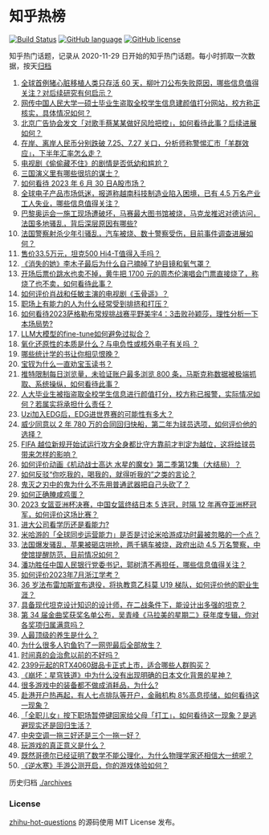 # 知乎热榜
[![Build Status](https://github.com/ToWeLong/zhihu-hot-questions/workflows/CI/badge.svg)](https://github.com/ToWeLong/zhihu-hot-questions/actions)
[![GitHub language](https://img.shields.io/badge/language-golang-orange.svg)](https://golang.org/)
[![GitHub license](https://img.shields.io/github/license/ToWeLong/zhihu-hot-questions)](https://github.com/ToWeLong/zhihu-hot-questions/blob/main/LICENSE)

知乎热门话题，记录从 2020-11-29 日开始的知乎热门话题。每小时抓取一次数据，按天[归档](./archives)

<!-- BEGIN -->

1. [全球首例猪心脏移植人类只存活 60 天，柳叶刀公布失败原因，哪些信息值得关注？对后续研究有何启示？](https://www.zhihu.com/question/609926133)
1. [网传中国人民大学一硕士毕业生盗取全校学生信息建颜值打分网站，校方称正核实，具体情况如何？](https://www.zhihu.com/question/609906518)
1. [北京广告协会发文「对歌手蔡某某做好风险把控」，如何看待此事？后续进展如何？](https://www.zhihu.com/question/609892459)
1. [在岸、离岸人民币分别跌破 7.25、7.27 关口，分析师称警惕汇市「羊群效应」，下半年汇率怎么走？](https://www.zhihu.com/question/609552420)
1. [电视剧《偷偷藏不住》的剧情是否低幼和尴尬？](https://www.zhihu.com/question/607790713)
1. [三国演义里有哪些很坑的谋士？](https://www.zhihu.com/question/332509582)
1. [如何看待 2023 年 6 月 30 日A股市场？](https://www.zhihu.com/question/609544444)
1. [全球电子产品市场低迷，报道称越南科技制造业陷入困境，已有 4.5 万名产业工人失业，哪些信息值得关注？](https://www.zhihu.com/question/609947406)
1. [巴黎奥运会一施工现场遭破坏，马赛最大图书馆被烧，马克龙推迟对德访问，法国多地骚乱，背后深层原因有哪些?](https://www.zhihu.com/question/609892911)
1. [法国警察射杀少年引骚乱，汽车被烧、数十警察受伤，目前事件调查进展如何？](https://www.zhihu.com/question/609226125)
1. [售价33.5万元，坦克500 Hi4-T值得入手吗？](https://www.zhihu.com/question/608837406)
1. [《消失的她》李木子最后为什么自己摘掉了护目镜和氧气罩？](https://www.zhihu.com/question/609198847)
1. [开场后票价跳水也卖不掉，黄牛把 1700 元的周杰伦演唱会门票直接烧了，称烧了也不卖，如何看待此事？](https://www.zhihu.com/question/609780283)
1. [如何评价肖战和任敏主演的电视剧《玉骨遥》？](https://www.zhihu.com/question/609797990)
1. [职场上有能力的人为什么经常受到排挤和打压？](https://www.zhihu.com/question/602879166)
1. [如何看待2023萨格勒布常规挑战赛平野美宇4：3击败孙颖莎，理性分析一下本场局势?](https://www.zhihu.com/question/609963538)
1. [LLM大模型的fine-tune如何避免过拟合？](https://www.zhihu.com/question/604676469)
1. [氧化还原性的本质是什么？与电负性或核外电子有关吗 ？](https://www.zhihu.com/question/609170910)
1. [哪些统计学的书让你相见恨晚？](https://www.zhihu.com/question/602368094)
1. [宝钗为什么一直劝宝玉读书？](https://www.zhihu.com/question/608638962)
1. [推特限制每日浏览量，未验证账户最多浏览 800 条，马斯克称数据被极端抓取、系统操纵，如何看待此事？](https://www.zhihu.com/question/609947405)
1. [人大毕业生被指盗取全校学生信息进行颜值打分，校方称已报警，实际情况如何？若属实将承担什么责任？](https://www.zhihu.com/question/609903688)
1. [Uzi加入EDG后，EDG进世界赛的可能性有多大？](https://www.zhihu.com/question/606486163)
1. [威少同意以 2 年 780 万的合同回归快船，第二年为球员选项，如何评价他的选择？](https://www.zhihu.com/question/609897623)
1. [FIFA 越位新规开始试运行攻方全身都比守方靠前才判定为越位，这将给球员带来怎样的影响？](https://www.zhihu.com/question/609815031)
1. [如何评价动画《机动战士高达 水星的魔女》第二季第12集（大结局）？](https://www.zhihu.com/question/609926694)
1. [如何反驳“你吃我的，喝我的，就得听我的”之类的言论？](https://www.zhihu.com/question/559906927)
1. [鬼灭之刃中的鬼为什么不先用普通武器把自己头砍了？](https://www.zhihu.com/question/601884162)
1. [如何正确腌咸鸡蛋？](https://www.zhihu.com/question/63499356)
1. [2023 女篮亚洲杯决赛，中国女篮终结日本 5 连冠，时隔 12 年再夺亚洲杯冠军，如何评价这场比赛？](https://www.zhihu.com/question/609920757)
1. [进大公司看学历还是看能力?](https://www.zhihu.com/question/608164942)
1. [米哈游的「全球同步运营能力」是否是讨论米哈游成功时最被忽略的一个点？](https://www.zhihu.com/question/607506484)
1. [法国爆发骚乱，苹果被砸店哄抢，两千辆车被烧，政府出动 4.5 万名警察，中使馆提醒防范，目前情况如何？](https://www.zhihu.com/question/609749253)
1. [潘功胜任中国人民银行党委书记，郭树清不再担任，哪些信息值得关注？](https://www.zhihu.com/question/609794310)
1. [如何评价2023年7月浙江学考？](https://www.zhihu.com/question/605948919)
1. [36 岁法布雷加斯宣布退役，将执教意乙科莫 U19 梯队，如何评价他的职业生涯？](https://www.zhihu.com/question/609897494)
1. [具备现代坦克设计知识的设计师，在二战条件下，能设计出多强的坦克？](https://www.zhihu.com/question/42540802)
1. [第 34 届金曲奖获奖名单公布，吴青峰​​​《马拉美的星期二》获年度专辑，你对各奖项归属满意吗？](https://www.zhihu.com/question/609813513)
1. [人最顶级的养生是什么？](https://www.zhihu.com/question/601084412)
1. [为什么很多人钓鱼钓了一网兜最后全部放生？](https://www.zhihu.com/question/599943515)
1. [时间真的会治愈以前的不好吗？](https://www.zhihu.com/question/607564392)
1. [2399元起的RTX4060甜品卡正式上市，适合哪些人群购买？](https://www.zhihu.com/question/609280591)
1. [《崩坏：星穹铁道》中为什么没有出现明确的日本文化背景的星神？](https://www.zhihu.com/question/609217082)
1. [很多游戏中的装备都不做成消耗品，为什么?](https://www.zhihu.com/question/609180230)
1. [赴港开户热再起，有人七点排队等开户，金融机构 8%高息揽储，如何看待这一现象？](https://www.zhihu.com/question/609894418)
1. [「全职儿女」按下职场暂停键回家给父母「打工」，如何看待这一现象？是逃避现实还是回归生活？](https://www.zhihu.com/question/609890590)
1. [中央空调一拖三好还是三个一拖一好？](https://www.zhihu.com/question/524987232)
1. [玩游戏的真正意义是什么？](https://www.zhihu.com/question/313042928)
1. [既然哥德尔已经证明了数学不能公理化，为什么物理学家还相信大一统呢？](https://www.zhihu.com/question/28078123)
1. [《逆水寒》手游公测开启，你的游戏体验如何？](https://www.zhihu.com/question/609557879)

<!-- END -->

历史归档 [./archives](./archives)


### License
[zhihu-hot-questions](https://github.com/towelong/zhihu-hot-questions) 的源码使用 MIT License 发布。